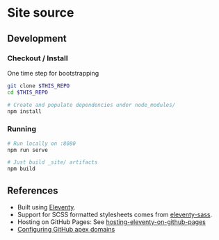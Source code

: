 # Site source

## Development

### Checkout / Install

One time step for bootstrapping

```sh
git clone $THIS_REPO
cd $THIS_REPO

# Create and populate dependencies under node_modules/
npm install
```

### Running

```sh
# Run locally on :8080
npm run serve

# Just build _site/ artifacts
npm build
```

## References

*   Built using [Eleventy].
*   Support for SCSS formatted stylesheets comes from [eleventy-sass].
*   Hosting on GitHub Pages: See [hosting-eleventy-on-github-pages]
*   [Configuring GitHub apex domains]

[Eleventy]: https://www.11ty.dev/
[eleventy-sass]: https://github.com/kentaroi/eleventy-sass
[hosting-eleventy-on-github-pages]: https://quinndombrowski.com/blog/2022/05/07/hosting-eleventy-on-github-pages/
[Configuring GitHub apex domains]: https://docs.github.com/en/pages/configuring-a-custom-domain-for-your-github-pages-site/managing-a-custom-domain-for-your-github-pages-site#configuring-an-apex-domain
